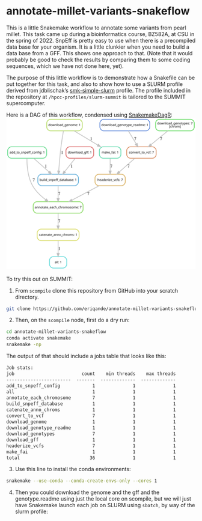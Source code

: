 annotate-millet-variants-snakeflow
================

This is a little Snakemake workflow to annotate some variants from pearl
millet. This task came up during a bioinformatics course, BZ582A, at CSU
in the spring of 2022. SnpEff is pretty easy to use when there is a
precompiled data base for your organism. It is a little clunkier when
you need to build a data base from a GFF. This shows one approach to
that. (Note that it would probably be good to check the results by
comparing them to some coding sequences, which we have not done here,
yet).

The purpose of this little workflow is to demonstrate how a Snakefile
can be put together for this task, and also to show how to use a SLURM
profile derived from jdblischak’s
[smk-simple-slurm](https://github.com/jdblischak/smk-simple-slurm)
profile. The profile included in the repository at
`/hpcc-profiles/slurm-summit` is tailored to the SUMMIT supercomputer.

Here is a DAG of this workflow, condensed using
[SnakemakeDagR](https://github.com/eriqande/SnakemakeDagR):
![](README_figures/amvs.svg)<!-- -->

To try this out on SUMMIT:

1.  From `scompile` clone this repository from GitHub into your scratch
    directory.

``` sh
git clone https://github.com/eriqande/annotate-millet-variants-snakeflow.git
```

2.  Then, on the `scompile` node, first do a dry run:

``` sh
cd annotate-millet-variants-snakeflow
conda activate snakemake
snakemake -np 
```

The output of that should include a jobs table that looks like this:

    Job stats:
    job                         count    min threads    max threads
    ------------------------  -------  -------------  -------------
    add_to_snpeff_config            1              1              1
    all                             1              1              1
    annotate_each_chromosome        7              1              1
    build_snpeff_database           1              1              1
    catenate_anno_chroms            1              1              1
    convert_to_vcf                  7              1              1
    download_genome                 1              1              1
    download_genotype_readme        1              1              1
    download_genotypes              7              1              1
    download_gff                    1              1              1
    headerize_vcfs                  7              1              1
    make_fai                        1              1              1
    total                          36              1              1

3.  Use this line to install the conda environments:

``` sh
snakemake --use-conda --conda-create-envs-only --cores 1
```

4.  Then you could download the genome and the gff and the
    genotype.readme using just the local core on scompile, but we will
    just have Snakemake launch each job on SLURM using `sbatch`, by way
    of the slurm profile:

``` sh
```
